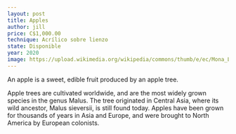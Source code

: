 ```yaml
---
layout: post
title: Apples
author: jill
price: C$1,000.00
technique: Acrílico sobre lienzo
state: Disponible
year: 2020
image: https://upload.wikimedia.org/wikipedia/commons/thumb/e/ec/Mona_Lisa%2C_by_Leonardo_da_Vinci%2C_from_C2RMF_retouched.jpg/220px-Mona_Lisa%2C_by_Leonardo_da_Vinci%2C_from_C2RMF_retouched.jpg
---
```

An apple is a sweet, edible fruit produced by an apple tree.

Apple trees are cultivated worldwide, and are the most widely grown species in
the genus Malus. The tree originated in Central Asia, where its wild ancestor,
Malus sieversii, is still found today. Apples have been grown for thousands of
years in Asia and Europe, and were brought to North America by European
colonists.